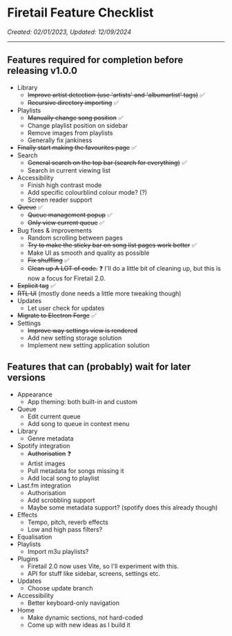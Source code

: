 # Firetail Feature Checklist
*Created: 02/01/2023, Updated: 12/09/2024*

---

## Features required for completion before releasing v1.0.0
- Library
  - ~~Improve artist detection (use 'artists' and 'albumartist' tags)~~ ✅
  - ~~Recursive directory importing~~ ✅
- Playlists
  - ~~Manually change song position~~ ✅
  - Change playlist position on sidebar
  - Remove images from playlists
  - Generally fix jankiness
- ~~Finally start making the favourites page~~ ✅
- Search
  - ~~General search on the top bar (search for everything)~~ ✅
  - Search in current viewing list
- Accessibility
  - Finish high contrast mode
  - Add specific colourblind colour mode? (?)
  - Screen reader support
- ~~Queue~~ ✅
  - ~~Queue management popup~~ ✅
  - ~~Only view current queue~~ ✅
- Bug fixes & improvements
  - Random scrolling between pages
  - ~~Try to make the sticky bar on song list pages work better~~ ✅
  - Make UI as smooth and quality as possible
  - ~~Fix shuffling~~ ✅
  - ~~Clean up A LOT of code.~~ ❓ I'll do a little bit of cleaning up, but this is now a focus for Firetail 2.0.
- ~~Explicit tag~~ ✅
- ~~RTL UI~~ (mostly done needs a little more tweaking though)
- Updates
  - Let user check for updates
- ~~Migrate to Electron Forge~~ ✅
- Settings
  - ~~Improve way settings view is rendered~~
  - Add new setting storage solution
  - Implement new setting application solution


## Features that can (probably) wait for later versions
- Appearance
  - App theming: both built-in and custom
- Queue
  - Edit current queue
  - Add song to queue in context menu
- Library
  - Genre metadata
- Spotify integration
  - ~~Authorisation~~ ❓
  - Artist images
  - Pull metadata for songs missing it
  - Add local song to playlist
- Last.fm integration
  - Authorisation
  - Add scrobbling support
  - Maybe some metadata support? (spotify does this already though)
- Effects
  - Tempo, pitch, reverb effects
  - Low and high pass filters?
- Equalisation
- Playlists
  - Import m3u playlists?
- Plugins
  - Firetail 2.0 now uses Vite, so I'll experiment with this.
  - API for stuff like sidebar, screens, settings etc.
- Updates
  - Choose update branch
- Accessibility
  - Better keyboard-only navigation
- Home
  - Make dynamic sections, not hard-coded
  - Come up with new ideas as I build it